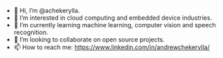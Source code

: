 - 👋 Hi, I’m @achekerylla.  
- 👀 I’m interested in cloud computing and embedded device industries.
- 🌱 I’m currently learning machine learning, computer vision and speech recognition.
- 💞️ I’m looking to collaborate on open source projects.
- 📫 How to reach me: https://www.linkedin.com/in/andrewchekerylla/

<!---
achekerylla/achekerylla is a ✨ special ✨ repository because its `README.md` (this file) appears on your GitHub profile.
You can click the Preview link to take a look at your changes.
--->
